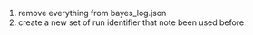 1) remove everything from bayes_log.json
2) create a new set of run identifier that note been used before

